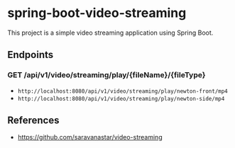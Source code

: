 # spring-boot-video-streaming

This project is a simple video streaming application using Spring Boot.

## Endpoints

### GET /api/v1/video/streaming/play/{fileName}/{fileType}

- `http://localhost:8080/api/v1/video/streaming/play/newton-front/mp4`
- `http://localhost:8080/api/v1/video/streaming/play/newton-side/mp4`

## References

- https://github.com/saravanastar/video-streaming
